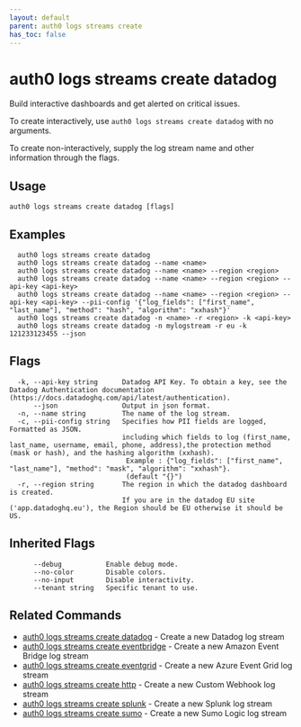 ```yaml
---
layout: default
parent: auth0 logs streams create
has_toc: false
---
```

# auth0 logs streams create datadog

Build interactive dashboards and get alerted on critical issues.

To create interactively, use `auth0 logs streams create datadog` with no arguments.

To create non-interactively, supply the log stream name and other information through the flags.

## Usage
```
auth0 logs streams create datadog [flags]
```

## Examples

```
  auth0 logs streams create datadog
  auth0 logs streams create datadog --name <name>
  auth0 logs streams create datadog --name <name> --region <region>
  auth0 logs streams create datadog --name <name> --region <region> --api-key <api-key>
  auth0 logs streams create datadog --name <name> --region <region> --api-key <api-key> --pii-config '{"log_fields": ["first_name", "last_name"], "method": "hash", "algorithm": "xxhash"}'
  auth0 logs streams create datadog -n <name> -r <region> -k <api-key>
  auth0 logs streams create datadog -n mylogstream -r eu -k 121233123455 --json
```


## Flags

```
  -k, --api-key string      Datadog API Key. To obtain a key, see the Datadog Authentication documentation (https://docs.datadoghq.com/api/latest/authentication).
      --json                Output in json format.
  -n, --name string         The name of the log stream.
  -c, --pii-config string   Specifies how PII fields are logged, Formatted as JSON. 
                            including which fields to log (first_name, last_name, username, email, phone, address),the protection method (mask or hash), and the hashing algorithm (xxhash). 
                             Example : {"log_fields": ["first_name", "last_name"], "method": "mask", "algorithm": "xxhash"}. 
                             (default "{}")
  -r, --region string       The region in which the datadog dashboard is created.
                            If you are in the datadog EU site ('app.datadoghq.eu'), the Region should be EU otherwise it should be US.
```


## Inherited Flags

```
      --debug           Enable debug mode.
      --no-color        Disable colors.
      --no-input        Disable interactivity.
      --tenant string   Specific tenant to use.
```


## Related Commands

- [auth0 logs streams create datadog](auth0_logs_streams_create_datadog.md) - Create a new Datadog log stream
- [auth0 logs streams create eventbridge](auth0_logs_streams_create_eventbridge.md) - Create a new Amazon Event Bridge log stream
- [auth0 logs streams create eventgrid](auth0_logs_streams_create_eventgrid.md) - Create a new Azure Event Grid log stream
- [auth0 logs streams create http](auth0_logs_streams_create_http.md) - Create a new Custom Webhook log stream
- [auth0 logs streams create splunk](auth0_logs_streams_create_splunk.md) - Create a new Splunk log stream
- [auth0 logs streams create sumo](auth0_logs_streams_create_sumo.md) - Create a new Sumo Logic log stream



